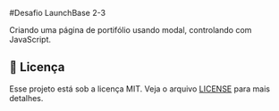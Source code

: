 #Desafio LaunchBase 2-3 

Criando uma página de portifólio usando modal, controlando com JavaScript.

## :memo: Licença

Esse projeto está sob a licença MIT. Veja o arquivo [LICENSE](/LICENSE) para mais detalhes.
